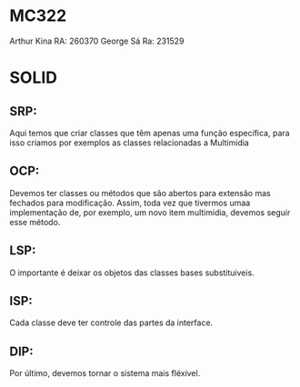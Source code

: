 # MC322
Arthur Kina RA: 260370
George Sá Ra: 231529

# SOLID
## SRP: 
Aqui temos que criar classes que têm apenas uma função específica, para isso criamos por exemplos as classes relacionadas a Multimidia
## OCP: 
Devemos  ter classes ou métodos que são abertos para extensão mas fechados para modificação. Assim, toda vez que tivermos umaa implementação de, por exemplo, um novo item multimidia, devemos seguir esse método.
## LSP: 
O importante é deixar os objetos das classes bases substituiveis.
## ISP: 
Cada classe deve ter controle das partes da interface.
## DIP: 
Por último, devemos tornar o sistema mais fléxivel.
